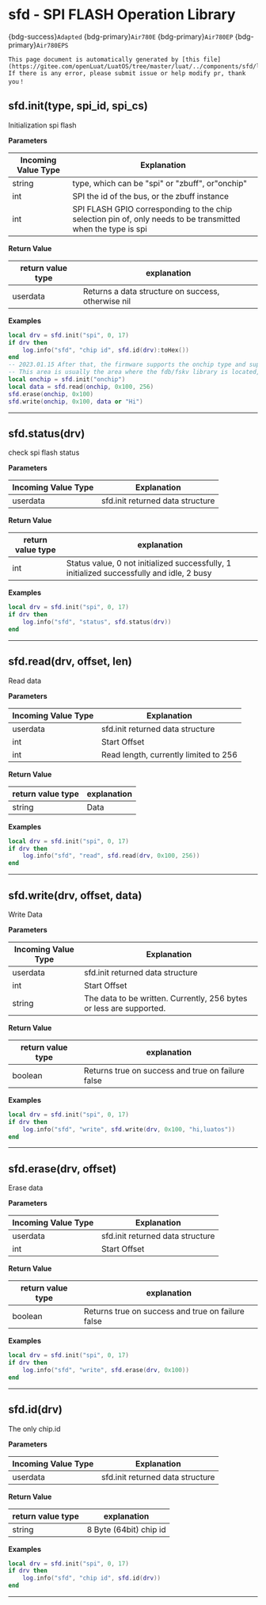 # sfd - SPI FLASH Operation Library

{bdg-success}`Adapted` {bdg-primary}`Air780E` {bdg-primary}`Air780EP` {bdg-primary}`Air780EPS`

```{note}
This page document is automatically generated by [this file](https://gitee.com/openLuat/LuatOS/tree/master/luat/../components/sfd/luat_lib_sfd.c). If there is any error, please submit issue or help modify pr, thank you！
```


## sfd.init(type, spi_id, spi_cs)



Initialization spi flash

**Parameters**

|Incoming Value Type | Explanation|
|-|-|
|string|type, which can be "spi" or "zbuff", or"onchip"|
|int|SPI the id of the bus, or the zbuff instance|
|int|SPI FLASH GPIO corresponding to the chip selection pin of, only needs to be transmitted when the type is spi|

**Return Value**

|return value type | explanation|
|-|-|
|userdata|Returns a data structure on success, otherwise nil|

**Examples**

```lua
local drv = sfd.init("spi", 0, 17)
if drv then
    log.info("sfd", "chip id", sfd.id(drv):toHex())
end
-- 2023.01.15 After that, the firmware supports the onchip type and supports direct reading and writing of a small area of flash on the chip, which is generally 64k
-- This area is usually the area where the fdb/fskv library is located, so don't mix it up.
local onchip = sfd.init("onchip")
local data = sfd.read(onchip, 0x100, 256)
sfd.erase(onchip, 0x100)
sfd.write(onchip, 0x100, data or "Hi")


```

---

## sfd.status(drv)



check spi flash status

**Parameters**

|Incoming Value Type | Explanation|
|-|-|
|userdata|sfd.init returned data structure|

**Return Value**

|return value type | explanation|
|-|-|
|int|Status value, 0 not initialized successfully, 1 initialized successfully and idle, 2 busy|

**Examples**

```lua
local drv = sfd.init("spi", 0, 17)
if drv then
    log.info("sfd", "status", sfd.status(drv))
end

```

---

## sfd.read(drv, offset, len)



Read data

**Parameters**

|Incoming Value Type | Explanation|
|-|-|
|userdata|sfd.init returned data structure|
|int|Start Offset|
|int|Read length, currently limited to 256|

**Return Value**

|return value type | explanation|
|-|-|
|string|Data|

**Examples**

```lua
local drv = sfd.init("spi", 0, 17)
if drv then
    log.info("sfd", "read", sfd.read(drv, 0x100, 256))
end

```

---

## sfd.write(drv, offset, data)



Write Data

**Parameters**

|Incoming Value Type | Explanation|
|-|-|
|userdata|sfd.init returned data structure|
|int|Start Offset|
|string|The data to be written. Currently, 256 bytes or less are supported.|

**Return Value**

|return value type | explanation|
|-|-|
|boolean|Returns true on success and true on failure false|

**Examples**

```lua
local drv = sfd.init("spi", 0, 17)
if drv then
    log.info("sfd", "write", sfd.write(drv, 0x100, "hi,luatos"))
end

```

---

## sfd.erase(drv, offset)



Erase data

**Parameters**

|Incoming Value Type | Explanation|
|-|-|
|userdata|sfd.init returned data structure|
|int|Start Offset|

**Return Value**

|return value type | explanation|
|-|-|
|boolean|Returns true on success and true on failure false|

**Examples**

```lua
local drv = sfd.init("spi", 0, 17)
if drv then
    log.info("sfd", "write", sfd.erase(drv, 0x100))
end

```

---

## sfd.id(drv)



The only chip.id

**Parameters**

|Incoming Value Type | Explanation|
|-|-|
|userdata|sfd.init returned data structure|

**Return Value**

|return value type | explanation|
|-|-|
|string|8 Byte (64bit) chip id|

**Examples**

```lua
local drv = sfd.init("spi", 0, 17)
if drv then
    log.info("sfd", "chip id", sfd.id(drv))
end

```

---

